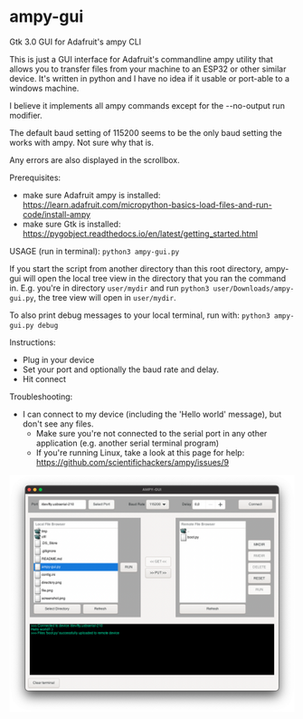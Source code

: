# ampy-gui
Gtk 3.0 GUI for Adafruit's ampy CLI

This is just a GUI interface for Adafruit's commandline ampy utility that allows you to transfer files from your machine to an ESP32 or other similar device.  It's written in python and I have no idea if it usable or port-able to a windows machine.

I believe it implements all ampy commands except for the --no-output run modifier.

The default baud setting of 115200 seems to be the only baud setting the works with ampy. Not sure why that is.

Any errors are also displayed in the scrollbox.

Prerequisites:
- make sure Adafruit ampy is installed: https://learn.adafruit.com/micropython-basics-load-files-and-run-code/install-ampy
- make sure Gtk is installed: https://pygobject.readthedocs.io/en/latest/getting_started.html

USAGE (run in terminal):
`python3 ampy-gui.py`

If you start the script from another directory than this root directory, ampy-gui will open the local tree view in 
the directory that you ran the command in. E.g. you're in directory `user/mydir` and run `python3 user/Downloads/ampy-gui.py`,
the tree view will open in `user/mydir`.

To also print debug messages to your local terminal, run with:
`python3 ampy-gui.py debug`

Instructions:
- Plug in your device
- Set your port and optionally the baud rate and delay.
- Hit connect

Troubleshooting:
- I can connect to my device (including the 'Hello world' message), but don't see any files.
  - Make sure you're not connected to the serial port in any other application (e.g. another serial terminal program)
  - If you're running Linux, take a look at this page for help: https://github.com/scientifichackers/ampy/issues/9

![Alt text](screenshot.png?raw=true "Screenshot")
